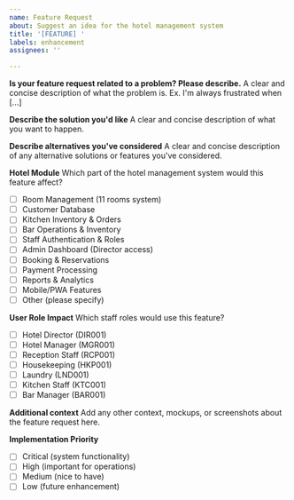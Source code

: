 ```yaml
---
name: Feature Request
about: Suggest an idea for the hotel management system
title: '[FEATURE] '
labels: enhancement
assignees: ''

---
```


**Is your feature request related to a problem? Please describe.**
A clear and concise description of what the problem is. Ex. I'm always frustrated when [...]

**Describe the solution you'd like**
A clear and concise description of what you want to happen.

**Describe alternatives you've considered**
A clear and concise description of any alternative solutions or features you've considered.

**Hotel Module**
Which part of the hotel management system would this feature affect?
- [ ] Room Management (11 rooms system)
- [ ] Customer Database
- [ ] Kitchen Inventory & Orders
- [ ] Bar Operations & Inventory
- [ ] Staff Authentication & Roles
- [ ] Admin Dashboard (Director access)
- [ ] Booking & Reservations
- [ ] Payment Processing
- [ ] Reports & Analytics
- [ ] Mobile/PWA Features
- [ ] Other (please specify)

**User Role Impact**
Which staff roles would use this feature?
- [ ] Hotel Director (DIR001)
- [ ] Hotel Manager (MGR001)
- [ ] Reception Staff (RCP001)
- [ ] Housekeeping (HKP001)
- [ ] Laundry (LND001)
- [ ] Kitchen Staff (KTC001)
- [ ] Bar Manager (BAR001)

**Additional context**
Add any other context, mockups, or screenshots about the feature request here.

**Implementation Priority**
- [ ] Critical (system functionality)
- [ ] High (important for operations)
- [ ] Medium (nice to have)
- [ ] Low (future enhancement)